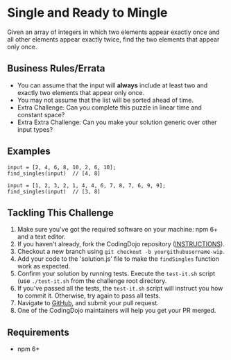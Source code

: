 # Single and Ready to Mingle

Given an array of integers in which two elements appear exactly once and all other elements appear exactly twice, find the two elements that appear only once.

## Business Rules/Errata

- You can assume that the input will **always** include at least two and exactly two elements that appear only once.
- You may not assume that the list will be sorted ahead of time.
- Extra Challenge: Can you complete this puzzle in linear time and constant space?
- Extra Extra Challenge: Can you make your solution generic over other input types?

## Examples

```
input = [2, 4, 6, 8, 10, 2, 6, 10];
find_singles(input)  // [4, 8]
```
```
input = [1, 2, 3, 2, 1, 4, 4, 6, 7, 8, 7, 6, 9, 9];
find_singles(input)  // [3, 8]
```

## Tackling This Challenge

1. Make sure you've got the required software on your machine: npm 6+ and a text editor.
1. If you haven't already, fork the CodingDojo repository ([INSTRUCTIONS](https://docs.github.com/en/github/getting-started-with-github/fork-a-repo)).
1. Checkout a new branch using `git checkout -b yourgithubusername-wip`.
1. Add your code to the 'solution.js' file to make the `findSingles` function work as expected.
1. Confirm your solution by running tests. Execute the `test-it.sh` script (use `./test-it.sh` from the challenge root directory.
1. If you've passed all the tests, the `test-it.sh` script will instruct you how to commit it. Otherwise, try again to pass all tests.
1. Navigate to [GitHub](https://github.com/codeconnector/CodingDojo), and submit your pull request.
1. One of the CodingDojo maintainers will help you get your PR merged.

## Requirements

- npm 6+
